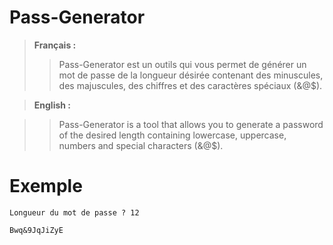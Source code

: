 Pass-Generator
=

> **Français :**
>> Pass-Generator est un outils qui vous permet de générer un mot de passe de la longueur désirée contenant des minuscules, des majuscules, des chiffres et des caractères spéciaux (&@$).


> **English :**

>> Pass-Generator is a tool that allows you to generate a password of the desired length containing lowercase, uppercase, numbers and special characters (&@$).

Exemple
=

```Longueur du mot de passe ? 12```

```Bwq&9JqJiZyE```
